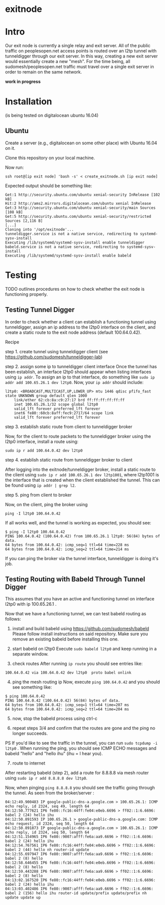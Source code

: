 exitnode
========

# Intro #

Our exit node is currently a single relay and exit server. All of the public traffic on peoplesopen.net access points is routed over an l2tp tunnel with tunneldigger through our exit server.
In this way, creating a new exit server would essentially create a new "mesh". For the time being, all sudomesh/peoplesopen.net traffic must travel over a single exit server in order to remain on the same network.

__work in progress__

# Installation #

(is being tested on digitalocean ubuntu 16.04)

## Ubuntu ##

Create a server (e.g., digitalocean on some other place) with Ubuntu 16.04 on it. 

Clone this repository on your local machine.

Now run: 

```
ssh root@[ip exit node] 'bash -s' < create_exitnode.sh [ip exit node]
```

Expected output should be something like:

```
Get:1 http://security.ubuntu.com/ubuntu xenial-security InRelease [102 kB]
Hit:2 http://ams2.mirrors.digitalocean.com/ubuntu xenial InRelease
Get:3 http://security.ubuntu.com/ubuntu xenial-security/main Sources [108 kB]
Get:5 http://security.ubuntu.com/ubuntu xenial-security/restricted Sources [2,116 B]
[...]
Cloning into '/opt/exitnode'...
tunneldigger.service is not a native service, redirecting to systemd-sysv-install
Executing /lib/systemd/systemd-sysv-install enable tunneldigger
babeld.service is not a native service, redirecting to systemd-sysv-install
Executing /lib/systemd/systemd-sysv-install enable babeld
```

# Testing

TODO outlines procedures on how to check whether the exit node is functioning properly. 

## Testing Tunnel Digger

In order to check whether a client can establish a functioning tunnel using tunneldigger, assign an ip address to the l2tp0 interface on the client, and create a static route to the exit node address (default 100.64.0.42).

Recipe

step 1. create tunnel using tunneldigger client (see https://github.com/sudomesh/tunneldigger-lab)

step 2. assign some ip to tunneldigger client interface
Once the tunnel has been establish, an interface l2tp0 should appear when listing interfaces using ```ip addr```. To assign an ip to that interface, do something like ```sudo ip addr add 100.65.26.1 dev l2tp0```. 
Now, your ```ip addr``` should include:

```
l2tp0: <BROADCAST,MULTICAST,UP,LOWER_UP> mtu 1446 qdisc pfifo_fast state UNKNOWN group default qlen 1000
    link/ether 62:cb:8a:c9:27:17 brd ff:ff:ff:ff:ff:ff
    inet 100.65.26.1/32 scope global l2tp0
    valid_lft forever preferred_lft forever
    inet6 fe80::60cb:8aff:fec9:2717/64 scope link 
    valid_lft forever preferred_lft forever
```

step 3. establish static route from client to tunneldigger broker

Now, for the client to route packets to the tunneldigger broker using the l2tp0 interface, install a route using:

```
sudo ip r add 100.64.0.42 dev l2tp0
```

step 4. establish static route from tunneldigger broker to client

After logging into the exitnode/tunneldigger broker, install a static route to the client using ```sudo ip r add 100.65.26.1 dev l2tp1001```, where l2tp1001 is the interface that is created when the client established the tunnel. This can be found using ```ip addr | grep l2```.

step 5. ping from client to broker

Now, on the client, ping the broker using

```
ping -I l2tp0 100.64.0.42
```

If all works well, and the tunnel is working as expected, you should see:

```
$ ping -I l2tp0 100.64.0.42
PING 100.64.0.42 (100.64.0.42) from 100.65.26.1 l2tp0: 56(84) bytes of data.
64 bytes from 100.64.0.42: icmp_seq=1 ttl=64 time=228 ms
64 bytes from 100.64.0.42: icmp_seq=2 ttl=64 time=214 ms
```

If you can ping the broker via the tunnel interface, tunneldigger is doing it's job.

## Testing Routing with Babeld Through Tunnel Digger

This assumes that you have an active and functioning tunnel on interface l2tp0 with ip 100.65.26.1 .

Now that we have a functioning tunnel, we can test babeld routing as follows:

1. install and build babeld using https://github.com/sudomesh/babeld
Please follow install instructions on said repository. Make sure you remove an existing babeld before installing this one.

2. start babeld on l2tp0 
Execute ```sudo babeld l2tp0``` and keep running in a separate window.

3. check routes
After running ```ip route``` you should see entries like:

```
100.64.0.42 via 100.64.0.42 dev l2tp0  proto babel onlink 
```

4. ping the mesh routing ip
Now, execute ```ping 100.64.0.42``` and you should see something like:

```
$ ping 100.64.0.42
PING 100.64.0.42 (100.64.0.42) 56(84) bytes of data.
64 bytes from 100.64.0.42: icmp_seq=1 ttl=64 time=207 ms
64 bytes from 100.64.0.42: icmp_seq=2 ttl=64 time=204 ms
```

5. now, stop the babeld process using ctrl-c

6. repeat steps 3/4 and confirm that the routes are gone and the ping no longer succeeds.

PS If you'd like to see the traffic in the tunnel, you can run ```sudo tcpdump -i l2tp0``` . When running the ping, you should see ICMP ECHO messages and babeld "hello" and "hello ihu" (ihu = I hear you).

7. route to internet

After restarting babeld (step 2), add a route for 8.8.8.8 via mesh router using ```sudo ip r add 8.8.8.8 dev l2tp0```.

Now, when pinging ```ping 8.8.8.8``` you should see the traffic going through the tunnel. As seen from the broker/server : 

```
04:12:49.900483 IP google-public-dns-a.google.com > 100.65.26.1: ICMP echo reply, id 2324, seq 49, length 64
04:12:50.777621 IP6 fe80::fc16:44ff:fe04:e0eb.6696 > ff02::1:6.6696: babel 2 (24) hello ihu
04:12:50.891593 IP 100.65.26.1 > google-public-dns-a.google.com: ICMP echo request, id 2324, seq 50, length 64
04:12:50.891873 IP google-public-dns-a.google.com > 100.65.26.1: ICMP echo reply, id 2324, seq 50, length 64
04:12:51.154965 IP6 fe80::9007:afff:fe6a:aa9.6696 > ff02::1:6.6696: babel 2 (24) hello ihu
04:12:54.767561 IP6 fe80::fc16:44ff:fe04:e0eb.6696 > ff02::1:6.6696: babel 2 (44) hello nh router-id update
04:12:55.697947 IP6 fe80::9007:afff:fe6a:aa9.6696 > ff02::1:6.6696: babel 2 (8) hello
04:12:58.646455 IP6 fe80::fc16:44ff:fe04:e0eb.6696 > ff02::1:6.6696: babel 2 (8) hello
04:12:59.443288 IP6 fe80::9007:afff:fe6a:aa9.6696 > ff02::1:6.6696: babel 2 (8) hello
04:13:02.167520 IP6 fe80::fc16:44ff:fe04:e0eb.6696 > ff02::1:6.6696: babel 2 (24) hello ihu
04:13:03.402486 IP6 fe80::9007:afff:fe6a:aa9.6696 > ff02::1:6.6696: babel 2 (156) hello ihu router-id update/prefix update/prefix nh update update up
```



